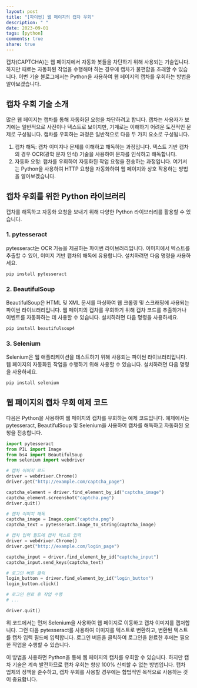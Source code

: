 ```yaml
---
layout: post
title: "[파이썬] 웹 페이지의 캡차 우회"
description: " "
date: 2023-09-01
tags: [python]
comments: true
share: true
---
```


캡차(CAPTCHA)는 웹 페이지에서 자동화 봇들을 차단하기 위해 사용되는 기술입니다. 하지만 때로는 자동화된 작업을 수행해야 하는 경우에 캡차가 불편함을 초래할 수 있습니다. 이번 기술 블로그에서는 Python을 사용하여 웹 페이지의 캡차를 우회하는 방법을 알아보겠습니다.

## 캡차 우회 기술 소개

많은 웹 페이지는 캡차를 통해 자동화된 요청을 차단하려고 합니다. 캡차는 사용자가 보기에는 일반적으로 사진이나 텍스트로 보이지만, 기계로는 이해하기 어려운 도전적인 문제로 구성됩니다. 캡차를 우회하는 과정은 일반적으로 다음 두 가지 요소로 구성됩니다.

1. 캡차 해독: 캡차 이미지나 문제를 이해하고 해독하는 과정입니다. 텍스트 기반 캡차의 경우 OCR(광학 문자 인식) 기술을 사용하여 문자를 인식하고 해독합니다.
2. 자동화 요청: 캡차를 우회하여 자동화된 작업 요청을 전송하는 과정입니다. 여기서는 Python을 사용하여 HTTP 요청을 자동화하여 웹 페이지와 상호 작용하는 방법을 알아보겠습니다.

## 캡차 우회를 위한 Python 라이브러리

캡차를 해독하고 자동화 요청을 보내기 위해 다양한 Python 라이브러리를 활용할 수 있습니다. 

### 1. pytesseract

pytesseract는 OCR 기능을 제공하는 파이썬 라이브러리입니다. 이미지에서 텍스트를 추출할 수 있어, 이미지 기반 캡차의 해독에 유용합니다. 설치하려면 다음 명령을 사용하세요.

```python
pip install pytesseract
```

### 2. BeautifulSoup

BeautifulSoup은 HTML 및 XML 문서를 파싱하여 웹 크롤링 및 스크래핑에 사용되는 파이썬 라이브러리입니다. 웹 페이지의 캡차를 우회하기 위해 캡차 코드를 추출하거나 이벤트를 자동화하는 데 사용할 수 있습니다. 설치하려면 다음 명령을 사용하세요.

```python
pip install beautifulsoup4
```

### 3. Selenium

Selenium은 웹 애플리케이션을 테스트하기 위해 사용되는 파이썬 라이브러리입니다. 웹 페이지의 자동화된 작업을 수행하기 위해 사용할 수 있습니다. 설치하려면 다음 명령을 사용하세요.

```python
pip install selenium
```

## 웹 페이지의 캡차 우회 예제 코드

다음은 Python을 사용하여 웹 페이지의 캡차를 우회하는 예제 코드입니다. 예제에서는 pytesseract, BeautifulSoup 및 Selenium을 사용하여 캡차를 해독하고 자동화된 요청을 전송합니다.

```python
import pytesseract
from PIL import Image
from bs4 import BeautifulSoup
from selenium import webdriver

# 캡차 이미지 로드
driver = webdriver.Chrome()
driver.get("http://example.com/captcha_page")

captcha_element = driver.find_element_by_id("captcha_image")
captcha_element.screenshot("captcha.png")
driver.quit()

# 캡차 이미지 해독
captcha_image = Image.open("captcha.png")
captcha_text = pytesseract.image_to_string(captcha_image)

# 캡차 입력 필드에 캡차 텍스트 입력
driver = webdriver.Chrome()
driver.get("http://example.com/login_page")

captcha_input = driver.find_element_by_id("captcha_input")
captcha_input.send_keys(captcha_text)

# 로그인 버튼 클릭
login_button = driver.find_element_by_id("login_button")
login_button.click()

# 로그인 완료 후 작업 수행
# ...

driver.quit()
```

위 코드에서는 먼저 Selenium을 사용하여 웹 페이지로 이동하고 캡차 이미지를 캡처합니다. 그런 다음 pytesseract를 사용하여 이미지를 텍스트로 변환하고, 변환된 텍스트를 캡차 입력 필드에 입력합니다. 로그인 버튼을 클릭하여 로그인을 완료한 후에는 필요한 작업을 수행할 수 있습니다.

이 방법을 사용하면 Python을 통해 웹 페이지의 캡차를 우회할 수 있습니다. 하지만 캡차 기술은 계속 발전하므로 캡차 우회는 항상 100% 신뢰할 수 없는 방법입니다. 캡차 업체의 정책을 준수하고, 캡차 우회를 사용할 경우에는 합법적인 목적으로 사용하는 것이 중요합니다.